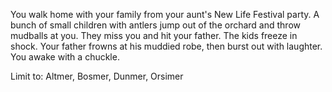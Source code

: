 You walk home with your family from your aunt's New Life Festival party. A bunch of small children with antlers jump out of the orchard and throw mudballs at you.
They miss you and hit your father. The kids freeze in shock. Your father frowns at his muddied robe, then burst out with laughter.
You awake with a chuckle.

Limit to: Altmer, Bosmer, Dunmer, Orsimer
